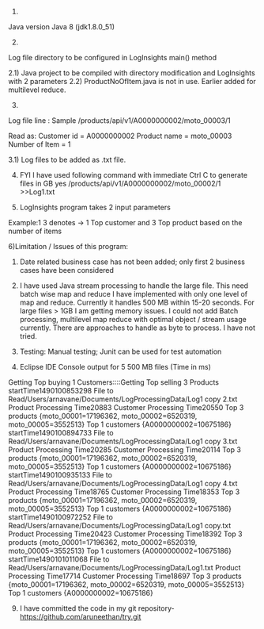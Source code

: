 1)
Java version Java 8 (jdk1.8.0_51)

2)
Log file directory to be configured in LogInsights main() method

2.1)  Java project to be compiled with directory modification and LogInsights with 2 parameters
2.2) ProductNoOfItem.java is not in use. Earlier added for multilevel reduce.


3)
Log file line : Sample
/products/api/v1/A0000000002/moto_00003/1

Read as:
Customer id = A0000000002
Product name = moto_00003
Number of Item = 1

3.1) Log files to be added as .txt file.

4) FYI I have used following command with immediate Ctrl C to generate files in GB
yes /products/api/v1/A0000000002/moto_00002/1 >>Log1.txt 


5) LogInsights program takes 2 input parameters

Example:1 3 denotes -> 1 Top customer and 3 Top product based on the number of items


6)Limitation / Issues of this program:
1) Date related business case has not been added; only first 2 business cases have been considered
2) I have used Java stream processing to handle the large file. This need batch wise map and reduce 
I have implemented with only one level of map and reduce. Currently it handles 500 MB within 15-20 seconds. 
For large files > 1GB I am getting memory issues. I could not add Batch processing, multilevel map reduce 
with optimal object / stream usage currently. There are approaches to handle as byte to process. I have not tried.


7) Testing:
Manual testing; Junit can be used for test automation

8) Eclipse IDE Console output for 5 500 MB files (Time in ms)

Getting Top buying 1 Customers::::Getting Top selling 3 Products
startTime1490100853298
File to Read/Users/arnavane/Documents/LogProcessingData/Log1 copy 2.txt
Product Processing Time20883
Customer Processing Time20550
Top 3 products {moto_00001=17196362, moto_00002=6520319, moto_00005=3552513}
Top 1 customers {A0000000002=10675186}
startTime1490100894733
File to Read/Users/arnavane/Documents/LogProcessingData/Log1 copy 3.txt
Product Processing Time20285
Customer Processing Time20114
Top 3 products {moto_00001=17196362, moto_00002=6520319, moto_00005=3552513}
Top 1 customers {A0000000002=10675186}
startTime1490100935133
File to Read/Users/arnavane/Documents/LogProcessingData/Log1 copy 4.txt
Product Processing Time18765
Customer Processing Time18353
Top 3 products {moto_00001=17196362, moto_00002=6520319, moto_00005=3552513}
Top 1 customers {A0000000002=10675186}
startTime1490100972252
File to Read/Users/arnavane/Documents/LogProcessingData/Log1 copy.txt
Product Processing Time20423
Customer Processing Time18392
Top 3 products {moto_00001=17196362, moto_00002=6520319, moto_00005=3552513}
Top 1 customers {A0000000002=10675186}
startTime1490101011068
File to Read/Users/arnavane/Documents/LogProcessingData/Log1.txt
Product Processing Time17714
Customer Processing Time18697
Top 3 products {moto_00001=17196362, moto_00002=6520319, moto_00005=3552513}
Top 1 customers {A0000000002=10675186}


9) I have committed the code in my git repository- https://github.com/aruneethan/try.git
